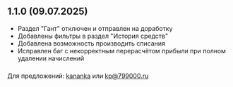 
## 1.1.0 (09.07.2025)
- Раздел "Гант" отключен и отправлен на доработку
- Добавлены фильтры в раздел "История средств" 
- Добавлена возможность производить списания
- Исправлен баг с некорректным перерасчётом прибыли при полном удалении начислений
###
Для предложений: <a href="http://anit.bitrix24.ru/online/kananka" target="_blank">kananka</a> или kp@799000.ru
